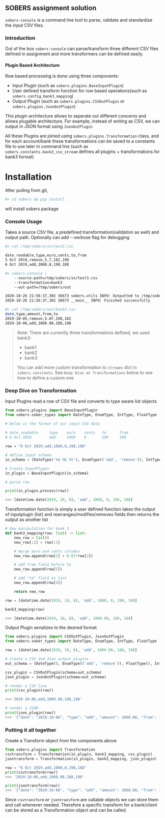 
## SOBERS assignment solution

`sobers-console` is a command line tool to parse, validate and standardize the input CSV files.

### Introduction

Out of the box `sobers-console` can parse/transform three different CSV files defined in assignment
and more transformers can be defined easily. 

#### Plugin Based Architecture

Row based processing is done using three components:
 - Input Plugin (such as `sobers.plugins.BaseInputPlugin`)
 - User defined transform function for row based operations(such as `sobers.config.bank3_mapping`)
 - Output Plugin (such as `sobers.plugins.CSVOutPlugin` or `sobers.plugins.JsonOutPlugin`)

This plugin architecture allows to seperate out different concerns and allows plugable architecture.
For example, instead of writing as CSV, we can output in JSON format using `JsonOutPlugin`

All these Plugins are joined using `sobers.plugins.Transformation` class, and for each account/bank these 
transformations can be saved to a constants file to use later in command line 
(such as `sobers.constants.bank3_csv_stream` defines all plugins + transformations for bank3 format)

# Installation

After pulling from git,

```bash
#> cd sobers && pip install .
```
will install sobers package

### Console Usage

Takes a source CSV file, a predefined transformation(validation as well) and output path. Optionally can add --verbose
flag for debugging

```bash
#> cat /tmp/sobers/in/test3.csv 

date_readable,type,euro,cents,to,from
5 Oct 2019,remove,5,7,182,198
6 Oct 2019,add,1060,8,198,188

#> sobers-console \
    --source-path=/tmp/sobers/in/test3.csv 
    --transformation=bank3 
    --out-path=/tmp/sobers/out

2020-10-26 21:56:37,365 36673 sobers.utils INFO: Outputted to /tmp/sobers/out/bank3.csv
2020-10-26 21:56:37,365 36673 __main__ INFO: Finished successfully

#> cat /tmp/sobers/out/bank3.csv
date,type,amount,from,to
2019-10-05,remove,5.07,198,182
2019-10-06,add,1060.08,188,198 
``` 
> Note: There are currently three transformations defined, we used bank3:
>  - bank1
>  - bank2
>  - bank3
>
> You can add more custom transformation to `streams` dict in `sobers.constants`.
> See `Deep Dive on Transformations` below to see how to define a custom one

### Deep Dive on Transformation

Input Plugins read a row of CSV file and converts to type aware list objects
```python
from sobers.plugins import BaseInputPlugin
from sobers.sober_types import DateType, EnumType, IntType, FloatType

# below is the format of our input CSV data
 
# date_readable 	type 	euro 	cents 	to 	    from
# 6 Oct 2019 	    add 	1060 	8 	    198 	188

row = "6 Oct 2019,add,1060,8,198,188"

# define input schema
in_schema = (DateType('%d %b %Y'), EnumType(('add', 'remove')), IntType(), IntType(), IntType(), IntType())

# Create InputPlugin
in_plugin = BaseInputPlugin(in_schema)

# parse row

print(in_plugin.process(row))

>>> [datetime.date(2019, 10, 6), 'add', 1060, 8, 198, 188]
```

Transformation function is simply a user defined function 
takes the output of inputplugin (list) and rearranges/modifies/removes
fields then returns the output as another list

```python
# Row manipulation for bank 3
def bank3_mapping(row: list) -> list:
    new_row = list()
    new_row[:2] = row[:2]

    # merge euro and cents columns
    new_row.append(row[2] + 0.01*row[3])

    # add from field before to
    new_row.append(row[5])

    # add "to" field as last
    new_row.append(row[4])

    return new_row

row = [datetime.date(2019, 10, 6), 'add', 1060, 8, 198, 188]

bank3_mapping(row)

>>> [datetime.date(2019, 10, 6), 'add', 1060.08, 188, 198]
```

Output Plugin serializes to the desired format

```python
from sobers.plugins import CSVOutPlugin, JsonOutPlugin
from sobers.sober_types import DateType, EnumType, IntType, FloatType

row = [datetime.date(2019, 10, 6), 'add', 1060.08, 188, 198]

# Create a CSV and Json output plugins
out_schema = (DateType(), EnumType(('add', 'remove')), FloatType(), IntType(), IntType())

csv_plugin = CSVOutPlugin(schema=out_schema)
json_plugin = JsonOutPlugin(schema=out_schema)

# render a CSV line
print(csv_plugin(row)) 

>>>'2019-10-06,add,1060.08,188,198'

# render a JSON
print(json_plugin(row)) 
>>> '{"date": "2019-10-06", "type": "add", "amount": 1060.08, "from": 188, "to": 198}'
```
### Putting it all together

Create a Transform object from the components above 

```python
from sobers.plugins import Transformation
csvtransform = Transformation(in_plugin, bank3_mapping, csv_plugin)
jsontransform = Transformation(in_plugin, bank3_mapping, json_plugin)

row = "6 Oct 2019,add,1060,8,198,188"
print(csvtransform(row))
>>> '2019-10-06,add,1060.08,188,198'

print(jsontransform(row)) 
>>> '{"date": "2019-10-06", "type": "add", "amount": 1060.08, "from": 188, "to": 198}'
```

Since `csvtransform` or `jsontransform` are callable objects we can store them
and call whenever needed. Therefore a specific transform for a bank/client
can be stored as a Transformation object and can be called.